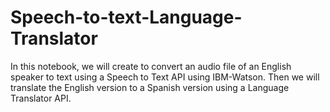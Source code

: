 # Speech-to-text-Language-Translator
In this notebook, we will create to convert an audio file of an English speaker to text using a Speech to Text API using IBM-Watson. Then we will translate the English version to a Spanish version using a Language Translator API.
